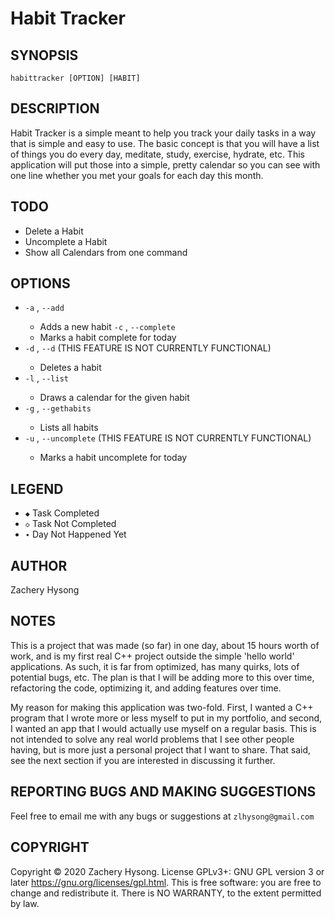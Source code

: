# Habit Tracker

## SYNOPSIS

`habittracker [OPTION] [HABIT]`

## DESCRIPTION

Habit Tracker is a simple meant to help you track your daily tasks in a way that is simple and easy to use. 
The basic concept is that you will have a list of things you do every day, meditate, study, exercise, hydrate, etc. This application will put those into a simple, pretty calendar so you can see with one line whether you met your goals for each day this month.

## TODO

- Delete a Habit
- Uncomplete a Habit
- Show all Calendars from one command

## OPTIONS

- `-a` <habitname>, `--add`
  - Adds a new habit
`-c` <habitname>, `--complete`
  - Marks a habit complete for today
- `-d` <habitname>, `--d` (THIS FEATURE IS NOT CURRENTLY FUNCTIONAL)
  - Deletes a habit
- `-l` <habitname>, `--list`
  - Draws a calendar for the given habit
- `-g` <habitname>, `--gethabits`
  - Lists all habits
- `-u` <habitname>, `--uncomplete` (THIS FEATURE IS NOT CURRENTLY FUNCTIONAL)
  - Marks a habit uncomplete for today

## LEGEND

- `◆` Task Completed
- `◇` Task Not Completed
- `∙` Day Not Happened Yet

## AUTHOR

Zachery Hysong

## NOTES

This is a project that was made (so far) in one day, about 15 hours worth of work, and is my first real C++ project outside
the simple 'hello world' applications. As such, it is far from optimized, has many quirks, lots of potential bugs, etc.
The plan is that I will be adding more to this over time, refactoring the code, optimizing it, and adding features over time.

My reason for making this application was two-fold. First, I wanted a C++ program that I wrote more or less myself to put in
my portfolio, and second, I wanted an app that I would actually use myself on a regular basis. This is not intended to solve
any real world problems that I see other people having, but is more just a personal project that I want to share.
That said, see the next section if you are interested in discussing it further.

## REPORTING BUGS AND MAKING SUGGESTIONS

Feel free to email me with any bugs or suggestions at `zlhysong@gmail.com`

## COPYRIGHT

Copyright © 2020 Zachery Hysong. License GPLv3+: GNU GPL version 3 or later <https://gnu.org/licenses/gpl.html>.
This is free software: you are free to change and redistribute it.  There is NO WARRANTY, to the extent permitted by law.